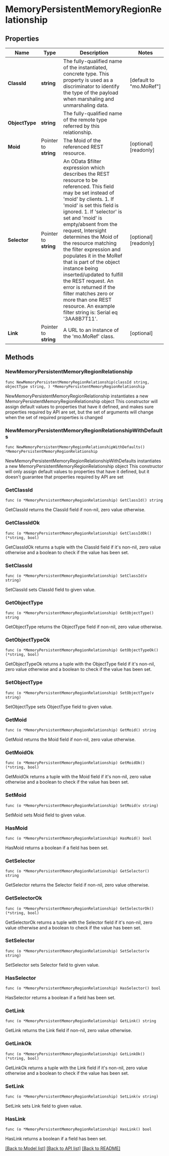 # MemoryPersistentMemoryRegionRelationship

## Properties

Name | Type | Description | Notes
------------ | ------------- | ------------- | -------------
**ClassId** | **string** | The fully-qualified name of the instantiated, concrete type. This property is used as a discriminator to identify the type of the payload when marshaling and unmarshaling data. | [default to "mo.MoRef"]
**ObjectType** | **string** | The fully-qualified name of the remote type referred by this relationship. | 
**Moid** | Pointer to **string** | The Moid of the referenced REST resource. | [optional] [readonly] 
**Selector** | Pointer to **string** | An OData $filter expression which describes the REST resource to be referenced. This field may be set instead of &#39;moid&#39; by clients. 1. If &#39;moid&#39; is set this field is ignored. 1. If &#39;selector&#39; is set and &#39;moid&#39; is empty/absent from the request, Intersight determines the Moid of the resource matching the filter expression and populates it in the MoRef that is part of the object instance being inserted/updated to fulfill the REST request. An error is returned if the filter matches zero or more than one REST resource. An example filter string is: Serial eq &#39;3AA8B7T11&#39;. | [optional] [readonly] 
**Link** | Pointer to **string** | A URL to an instance of the &#39;mo.MoRef&#39; class. | [optional] 

## Methods

### NewMemoryPersistentMemoryRegionRelationship

`func NewMemoryPersistentMemoryRegionRelationship(classId string, objectType string, ) *MemoryPersistentMemoryRegionRelationship`

NewMemoryPersistentMemoryRegionRelationship instantiates a new MemoryPersistentMemoryRegionRelationship object
This constructor will assign default values to properties that have it defined,
and makes sure properties required by API are set, but the set of arguments
will change when the set of required properties is changed

### NewMemoryPersistentMemoryRegionRelationshipWithDefaults

`func NewMemoryPersistentMemoryRegionRelationshipWithDefaults() *MemoryPersistentMemoryRegionRelationship`

NewMemoryPersistentMemoryRegionRelationshipWithDefaults instantiates a new MemoryPersistentMemoryRegionRelationship object
This constructor will only assign default values to properties that have it defined,
but it doesn't guarantee that properties required by API are set

### GetClassId

`func (o *MemoryPersistentMemoryRegionRelationship) GetClassId() string`

GetClassId returns the ClassId field if non-nil, zero value otherwise.

### GetClassIdOk

`func (o *MemoryPersistentMemoryRegionRelationship) GetClassIdOk() (*string, bool)`

GetClassIdOk returns a tuple with the ClassId field if it's non-nil, zero value otherwise
and a boolean to check if the value has been set.

### SetClassId

`func (o *MemoryPersistentMemoryRegionRelationship) SetClassId(v string)`

SetClassId sets ClassId field to given value.


### GetObjectType

`func (o *MemoryPersistentMemoryRegionRelationship) GetObjectType() string`

GetObjectType returns the ObjectType field if non-nil, zero value otherwise.

### GetObjectTypeOk

`func (o *MemoryPersistentMemoryRegionRelationship) GetObjectTypeOk() (*string, bool)`

GetObjectTypeOk returns a tuple with the ObjectType field if it's non-nil, zero value otherwise
and a boolean to check if the value has been set.

### SetObjectType

`func (o *MemoryPersistentMemoryRegionRelationship) SetObjectType(v string)`

SetObjectType sets ObjectType field to given value.


### GetMoid

`func (o *MemoryPersistentMemoryRegionRelationship) GetMoid() string`

GetMoid returns the Moid field if non-nil, zero value otherwise.

### GetMoidOk

`func (o *MemoryPersistentMemoryRegionRelationship) GetMoidOk() (*string, bool)`

GetMoidOk returns a tuple with the Moid field if it's non-nil, zero value otherwise
and a boolean to check if the value has been set.

### SetMoid

`func (o *MemoryPersistentMemoryRegionRelationship) SetMoid(v string)`

SetMoid sets Moid field to given value.

### HasMoid

`func (o *MemoryPersistentMemoryRegionRelationship) HasMoid() bool`

HasMoid returns a boolean if a field has been set.

### GetSelector

`func (o *MemoryPersistentMemoryRegionRelationship) GetSelector() string`

GetSelector returns the Selector field if non-nil, zero value otherwise.

### GetSelectorOk

`func (o *MemoryPersistentMemoryRegionRelationship) GetSelectorOk() (*string, bool)`

GetSelectorOk returns a tuple with the Selector field if it's non-nil, zero value otherwise
and a boolean to check if the value has been set.

### SetSelector

`func (o *MemoryPersistentMemoryRegionRelationship) SetSelector(v string)`

SetSelector sets Selector field to given value.

### HasSelector

`func (o *MemoryPersistentMemoryRegionRelationship) HasSelector() bool`

HasSelector returns a boolean if a field has been set.

### GetLink

`func (o *MemoryPersistentMemoryRegionRelationship) GetLink() string`

GetLink returns the Link field if non-nil, zero value otherwise.

### GetLinkOk

`func (o *MemoryPersistentMemoryRegionRelationship) GetLinkOk() (*string, bool)`

GetLinkOk returns a tuple with the Link field if it's non-nil, zero value otherwise
and a boolean to check if the value has been set.

### SetLink

`func (o *MemoryPersistentMemoryRegionRelationship) SetLink(v string)`

SetLink sets Link field to given value.

### HasLink

`func (o *MemoryPersistentMemoryRegionRelationship) HasLink() bool`

HasLink returns a boolean if a field has been set.


[[Back to Model list]](../README.md#documentation-for-models) [[Back to API list]](../README.md#documentation-for-api-endpoints) [[Back to README]](../README.md)


